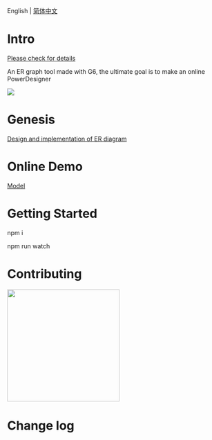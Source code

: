 

English | [简体中文](./README.zh-US.md)
# Intro

[Please check for details](https://erd.zyking.xyz/)

An ER graph tool made with G6, the ultimate goal is to make an online PowerDesigner

<img target="_bank" src='https://github.com/lusess123/web-pdm/blob/master/doc/erd.jpeg'>

# Genesis

[Design and implementation of ER diagram](https://www.yuque.com/antv/g6-blog/nbaywp)

# Online Demo


[Model](https://erd.zyking.xyz/~demos/docs-erd 'Model')

# Getting Started

npm i

npm run watch

# Contributing

<img src='https://erd.zyking.xyz/static/group.d05204b1.jpeg' width='260'>

# Change log


